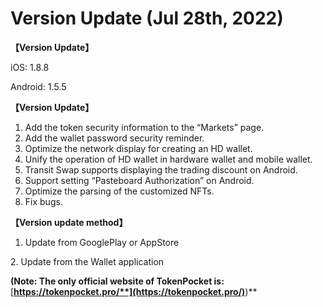 # Version Update (Jul 28th, 2022)

**【Version Update】**

iOS: 1.8.8

Android: 1.5.5



**【Version Update】**

1. Add the token security information to the “Markets” page.
2. Add the wallet password security reminder.
3. Optimize the network display for creating an HD wallet.
4. Unify the operation of HD wallet in hardware wallet and mobile wallet.
5. Transit Swap supports displaying the trading discount on Android.
6. Support setting “Pasteboard Authorization” on Android.
7. Optimize the parsing of the customized NFTs.
8. Fix bugs.



**【Version update method】‌**

1. Update from GooglePlay or AppStore

&#x20; 2\. Update from the Wallet application&#x20;

**(Note: The only official website of TokenPocket is:** [**https://tokenpocket.pro/**](https://tokenpocket.pro/)**)**
